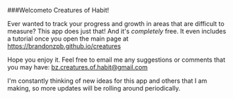 ###Welcometo Creatures of Habit!

Ever wanted to track your progress and growth in areas that are difficult to measure? This app does just that! And it's *completely* free. 
It even includes a tutorial once you open the main page at https://brandonzpb.github.io/creatures

Hope you enjoy it. Feel free to email me any suggestions or comments that you may have: bz.creatures.of.habit@gmail.com

I'm constantly thinking of new ideas for this app and others that I am making, so more updates will be rolling around periodically.
